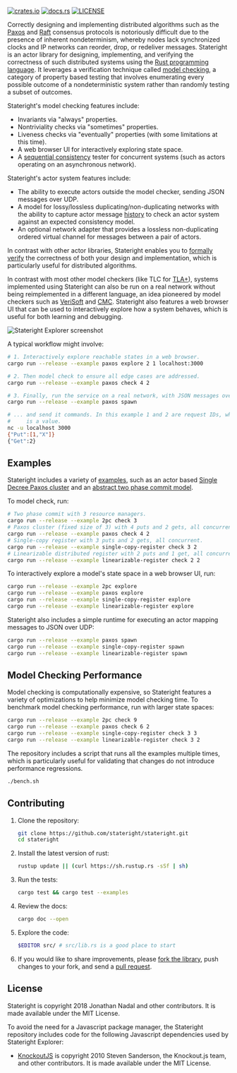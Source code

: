 [![crates.io](https://img.shields.io/crates/v/stateright.svg)](https://crates.io/crates/stateright)
[![docs.rs](https://docs.rs/stateright/badge.svg)](https://docs.rs/stateright)
[![LICENSE](https://img.shields.io/crates/l/stateright.svg)](https://github.com/stateright/stateright/blob/master/LICENSE)

Correctly designing and implementing distributed algorithms such as the
[Paxos](https://en.wikipedia.org/wiki/Paxos_%28computer_science%29) and
[Raft](https://en.wikipedia.org/wiki/Raft_%28computer_science%29) consensus
protocols is notoriously difficult due to the presence of inherent
nondeterminism, whereby nodes lack synchronized clocks and IP networks can
reorder, drop, or redeliver messages. Stateright is an actor library for
designing, implementing, and verifying the correctness of such distributed
systems using the [Rust programming language](https://www.rust-lang.org/). It
leverages a verification technique called [model
checking](https://en.wikipedia.org/wiki/Model_checking), a category of property
based testing that involves enumerating every possible outcome of a
nondeterministic system rather than randomly testing a subset of outcomes.

Stateright's model checking features include:

- Invariants via "always" properties.
- Nontriviality checks via "sometimes" properties.
- Liveness checks via "eventually" properties (with some limitations at this
  time).
- A web browser UI for interactively exploring state space.
- A [sequential consistency](https://en.wikipedia.org/wiki/Sequential_consistency)
  tester for concurrent systems (such as actors operating on an asynchronous
  network).

Stateright's actor system features include:

- The ability to execute actors outside the model checker, sending JSON
  messages over UDP.
- A model for lossy/lossless duplicating/non-duplicating networks with the
  ability to capture actor message [history](https://lamport.azurewebsites.net/tla/auxiliary/auxiliary.html)
  to check an actor system against an expected consistency model.
- An optional network adapter that provides a lossless non-duplicating ordered
  virtual channel for messages between a pair of actors.

In contrast with other actor libraries, Stateright enables you to [formally
verify](https://en.wikipedia.org/wiki/Formal_verification) the correctness of
both your design and implementation, which is particularly useful for
distributed algorithms.

In contrast with most other model checkers (like TLC for
[TLA+](https://lamport.azurewebsites.net/tla/tla.html)), systems implemented
using Stateright can also be run on a real network without being reimplemented
in a different language, an idea pioneered by model checkers such as
[VeriSoft](https://citeseerx.ist.psu.edu/viewdoc/summary?doi=10.1.1.25.8581)
and [CMC](https://www.microsoft.com/en-us/research/publication/cmc-a-pragmatic-approach-to-model-checking-real-code/).
Stateright also features a web browser UI that can be
used to interactively explore how a system behaves, which is useful for both
learning and debugging.

![Stateright Explorer screenshot](https://raw.githubusercontent.com/stateright/stateright/master/explorer.jpg)

A typical workflow might involve:

```sh
# 1. Interactively explore reachable states in a web browser.
cargo run --release --example paxos explore 2 1 localhost:3000

# 2. Then model check to ensure all edge cases are addressed.
cargo run --release --example paxos check 4 2

# 3. Finally, run the service on a real network, with JSON messages over UDP...
cargo run --release --example paxos spawn

# ... and send it commands. In this example 1 and 2 are request IDs, while "X"
#     is a value.
nc -u localhost 3000
{"Put":[1,"X"]}
{"Get":2}
```


## Examples

Stateright includes a variety of
[examples](https://github.com/stateright/stateright/tree/master/examples), such
as an actor based [Single Decree Paxos
cluster](https://github.com/stateright/stateright/blob/master/examples/paxos.rs)
and an [abstract two phase commit
model](https://github.com/stateright/stateright/blob/master/examples/2pc.rs).

To model check, run:

```sh
# Two phase commit with 3 resource managers.
cargo run --release --example 2pc check 3
# Paxos cluster (fixed size of 3) with 4 puts and 2 gets, all concurrent.
cargo run --release --example paxos check 4 2
# Single-copy register with 3 puts and 2 gets, all concurrent.
cargo run --release --example single-copy-register check 3 2
# Linearizable distributed register with 2 puts and 1 get, all concurrent.
cargo run --release --example linearizable-register check 2 2
```

To interactively explore a model's state space in a web browser UI, run:

```sh
cargo run --release --example 2pc explore
cargo run --release --example paxos explore
cargo run --release --example single-copy-register explore
cargo run --release --example linearizable-register explore
```

Stateright also includes a simple runtime for executing an actor mapping
messages to JSON over UDP:

```sh
cargo run --release --example paxos spawn
cargo run --release --example single-copy-register spawn
cargo run --release --example linearizable-register spawn
```

## Model Checking Performance

Model checking is computationally expensive, so Stateright features a
variety of optimizations to help minimize model checking time. To
benchmark model checking performance, run with larger state spaces:

```sh
cargo run --release --example 2pc check 9
cargo run --release --example paxos check 6 2
cargo run --release --example single-copy-register check 3 3
cargo run --release --example linearizable-register check 3 2
```

The repository includes a script that runs all the examples multiple times,
which is particularly useful for validating that changes do not introduce
performance regressions.

```sh
./bench.sh
```

## Contributing

1. Clone the repository:
   ```sh
   git clone https://github.com/stateright/stateright.git
   cd stateright
   ```
2. Install the latest version of rust:
   ```sh
   rustup update || (curl https://sh.rustup.rs -sSf | sh)
   ```
3. Run the tests:
   ```sh
   cargo test && cargo test --examples
   ```
4. Review the docs:
   ```sh
   cargo doc --open
   ```
5. Explore the code:
   ```sh
   $EDITOR src/ # src/lib.rs is a good place to start
   ```
6. If you would like to share improvements, please
   [fork the library](https://github.com/stateright/stateright/fork), push changes to your fork,
   and send a [pull request](https://help.github.com/articles/creating-a-pull-request-from-a-fork/).

## License

Stateright is copyright 2018 Jonathan Nadal and other contributors. It is made
available under the MIT License.

To avoid the need for a Javascript package manager, the Stateright repository
includes code for the following Javascript dependencies used by Stateright
Explorer:

- [KnockoutJS](https://knockoutjs.com/) is copyright 2010 Steven Sanderson, the
  Knockout.js team, and other contributors. It is made available under the MIT
  License.
